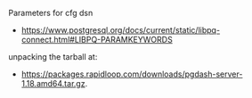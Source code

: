 Parameters for cfg dsn

* https://www.postgresql.org/docs/current/static/libpq-connect.html#LIBPQ-PARAMKEYWORDS

unpacking the tarball at: 

* https://packages.rapidloop.com/downloads/pgdash-server-1.18.amd64.tar.gz.